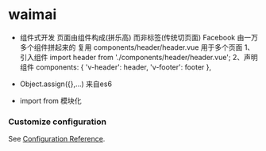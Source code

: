 # waimai
- 组件式开发
    页面由组件构成(拼乐高) 而非标签(传统切页面)
    Facebook 由一万多个组件拼起来的 复用
    components/header/header.vue    用于多个页面
    1、引入组件 import header from './components/header/header.vue';
    2、声明组件
        components: {
        'v-header': header,
        'v-footer': footer
    },

- Object.assign({},...)     来自es6

- import from 模块化
### Customize configuration
See [Configuration Reference](https://cli.vuejs.org/config/).
